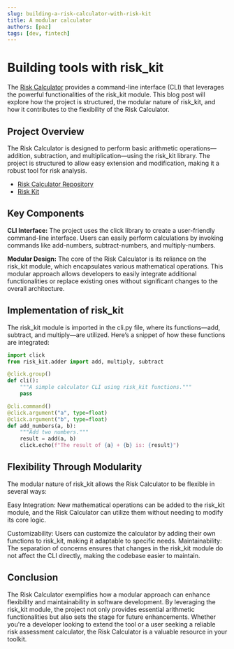 ```yaml
---
slug: building-a-risk-calculator-with-risk-kit
title: A modular calculator
authors: [paz]
tags: [dev, fintech]
---
```


# Building tools with risk_kit

The [Risk Calculator](https://github.com/mpazaryna/risk_calculator) provides a command-line interface (CLI) that leverages the powerful functionalities of the risk_kit module. This blog post will explore how the project is structured, the modular nature of risk_kit, and how it contributes to the flexibility of the Risk Calculator.

<!-- truncate -->

## Project Overview

The Risk Calculator is designed to perform basic arithmetic operations—addition, subtraction, and multiplication—using the risk_kit library. The project is structured to allow easy extension and modification, making it a robust tool for risk analysis.

- [Risk Calculator Repository](https://github.com/mpazaryna/risk_calculator)
- [Risk Kit](https://github.com/mpazaryna/risk_kit)


## Key Components

**CLI Interface:** The project uses the click library to create a user-friendly command-line interface. Users can easily perform calculations by invoking commands like add-numbers, subtract-numbers, and multiply-numbers.

**Modular Design:** The core of the Risk Calculator is its reliance on the risk_kit module, which encapsulates various mathematical operations. This modular approach allows developers to easily integrate additional functionalities or replace existing ones without significant changes to the overall architecture.

## Implementation of risk_kit

The risk_kit module is imported in the cli.py file, where its functions—add, subtract, and multiply—are utilized. Here’s a snippet of how these functions are integrated:

```python
import click
from risk_kit.adder import add, multiply, subtract

@click.group()
def cli():
    """A simple calculator CLI using risk_kit functions."""
    pass

@cli.command()
@click.argument("a", type=float)
@click.argument("b", type=float)
def add_numbers(a, b):
    """Add two numbers."""
    result = add(a, b)
    click.echo(f"The result of {a} + {b} is: {result}")
```

## Flexibility Through Modularity

The modular nature of risk_kit allows the Risk Calculator to be flexible in several ways:

Easy Integration: New mathematical operations can be added to the risk_kit module, and the Risk Calculator can utilize them without needing to modify its core logic.

Customizability: Users can customize the calculator by adding their own functions to risk_kit, making it adaptable to specific needs.
Maintainability: The separation of concerns ensures that changes in the risk_kit module do not affect the CLI directly, making the codebase easier to maintain.

## Conclusion

The Risk Calculator exemplifies how a modular approach can enhance flexibility and maintainability in software development. By leveraging the risk_kit module, the project not only provides essential arithmetic functionalities but also sets the stage for future enhancements. Whether you're a developer looking to extend the tool or a user seeking a reliable risk assessment calculator, the Risk Calculator is a valuable resource in your toolkit.